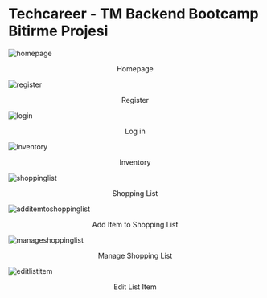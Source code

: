 # Techcareer - TM Backend Bootcamp Bitirme Projesi

![homepage](https://r.resimlink.com/lzbSsFR.png "homepage")
<p align="center">Homepage</p>

![register](https://r.resimlink.com/6RUMzm7.png "register")
<p align="center">Register</p>

![login](https://r.resimlink.com/RY0pzDmT.png "login")
<p align="center">Log in</p>

![inventory](https://r.resimlink.com/ANTSECG1I.png "inventory")
<p align="center">Inventory</p>

![shoppinglist](https://r.resimlink.com/6Wh9SMdLke.png "shoppinglist")
<p align="center">Shopping List</p>

![additemtoshoppinglist](https://r.resimlink.com/iyZwe.png "additemtoshoppinglist")
<p align="center">Add Item to Shopping List</p>

![manageshoppinglist](https://r.resimlink.com/iD5kXehum6N.png "manageshoppinglist")
<p align="center">Manage Shopping List</p>

![editlistitem](https://r.resimlink.com/yLxGANsOFa.png "editlistitem")
<p align="center">Edit List Item</p>
